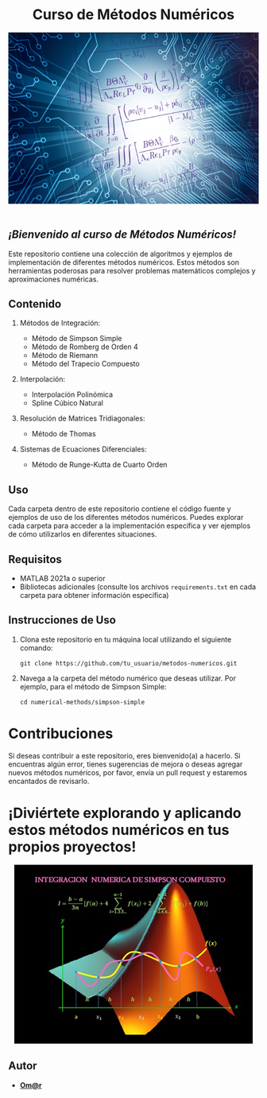 <h1 align="center">Curso de Métodos Numéricos</h1>


<div align="center">
    <img src="images/im1.png" width="algo">
</div><br>

## ***¡Bienvenido al curso de Métodos Numéricos!***

Este repositorio contiene una colección de algoritmos y ejemplos de implementación de diferentes métodos numéricos. Estos métodos son herramientas poderosas para resolver problemas matemáticos complejos y aproximaciones numéricas.

## Contenido

1. Métodos de Integración:
   - Método de Simpson Simple
   - Método de Romberg de Orden 4
   - Método de Riemann
   - Método del Trapecio Compuesto

2. Interpolación:
   - Interpolación Polinómica
   - Spline Cúbico Natural

3. Resolución de Matrices Tridiagonales:
   - Método de Thomas

4. Sistemas de Ecuaciones Diferenciales:
   - Método de Runge-Kutta de Cuarto Orden

## Uso

Cada carpeta dentro de este repositorio contiene el código fuente y ejemplos de uso de los diferentes métodos numéricos. Puedes explorar cada carpeta para acceder a la implementación específica y ver ejemplos de cómo utilizarlos en diferentes situaciones.

## Requisitos

- MATLAB 2021a o superior
- Bibliotecas adicionales (consulte los archivos `requirements.txt` en cada carpeta para obtener información específica)

## Instrucciones de Uso

1. Clona este repositorio en tu máquina local utilizando el siguiente comando:

   ```shell
   git clone https://github.com/tu_usuario/metodos-numericos.git
   ```
2. Navega a la carpeta del método numérico que deseas utilizar. Por ejemplo, para el método de Simpson Simple:

    ```shell
    cd numerical-methods/simpson-simple
    ```

# Contribuciones

Si deseas contribuir a este repositorio, eres bienvenido(a) a hacerlo. Si encuentras algún error, tienes sugerencias de mejora o deseas agregar nuevos métodos numéricos, por favor, envía un pull request y estaremos encantados de revisarlo.


# ¡Diviértete explorando y aplicando estos métodos numéricos en tus propios proyectos!

<div align="center">
    <img src="images/im2.jpg" width="algo">
</div>

## Autor

 - [**Om@r**](https://github.com/OmarUTEC)